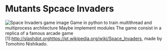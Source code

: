 # Mutants Spcace Invaders
![Space Invaders game image][SpaceInvadersLogo]
Game in python to train multithread and multiprocess architecture 
Maybe implement modules
The game consist in a replica of a famous arcade game [1]:http://slashdot.orghttps://pt.wikipedia.org/wiki/Space_Invaders, made by Tomohiro Nishikado.

[SpaceInvadersLogo]: https://thumbs-prod.si-cdn.com/5EXIaf6WkalC33v9TqwQMATk13o=/800x600/filters:no_upscale()/https://public-media.si-cdn.com/filer/7f/4c/7f4c2d11-089f-4d86-8052-5cf95295be7e/file-20180531-69508-1oenzpj.png
